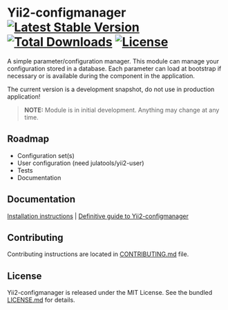 # Yii2-configmanager [![Latest Stable Version](https://poser.pugx.org/julatools/yii2-configmanager/v/stable.svg)](https://packagist.org/packages/julatools/yii2-configmanager) [![Total Downloads](https://poser.pugx.org/julatools/yii2-configmanager/downloads.svg)](https://packagist.org/packages/julatools/yii2-configmanager) [![License](https://poser.pugx.org/julatools/yii2-configmanager/license.svg)](https://packagist.org/packages/julatools/yii2-configmanager)

A simple parameter/configuration manager. This module can manage your configuration stored in a database. Each parameter can load at bootstrap if necessary or is available during the component in the application.

The current version is a development snapshot, do not use in production application!


> **NOTE:** Module is in initial development. Anything may change at any time.

## Roadmap
-	Configuration set(s)
-	User configuration (need julatools/yii2-user)
-	Tests
-	Documentation


## Documentation

[Installation instructions](docs/installation.md) | [Definitive guide to Yii2-configmanager](docs/README.md)

## Contributing

Contributing instructions are located in [CONTRIBUTING.md](CONTRIBUTING.md) file.

## License

Yii2-configmanager is released under the MIT License. See the bundled [LICENSE.md](LICENSE.md) for details.
